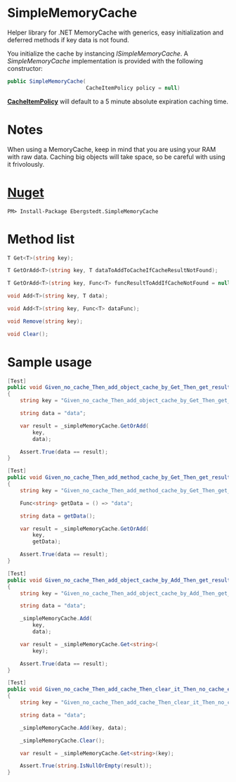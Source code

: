 # SimpleMemoryCache

Helper library for .NET MemoryCache with generics, easy initialization and deferred methods if key data is not found.

You initialize the cache by instancing *ISimpleMemoryCache*. A *SimpleMemoryCache* implementation is provided with the following constructor:

```C#
public SimpleMemoryCache(
						 CacheItemPolicy policy = null)						 					
```

**[CacheItemPolicy](https://msdn.microsoft.com/en-us/library/system.runtime.caching.cacheitempolicy(v=vs.110).aspx)** will default to a 5 minute absolute expiration caching time.

# Notes

When using a MemoryCache, keep in mind that you are using your RAM with raw data. Caching big objects will take space, so be careful with using it frivolously.

# [Nuget](https://www.nuget.org/packages/Ebergstedt.SimpleMemoryCache)

	PM> Install-Package Ebergstedt.SimpleMemoryCache

# Method list

```C#
T Get<T>(string key);

T GetOrAdd<T>(string key, T dataToAddToCacheIfCacheResultNotFound);

T GetOrAdd<T>(string key, Func<T> funcResultToAddIfCacheNotFound = null);

void Add<T>(string key, T data);

void Add<T>(string key, Func<T> dataFunc);

void Remove(string key);

void Clear();
```

# Sample usage
```C#
[Test]
public void Given_no_cache_Then_add_object_cache_by_Get_Then_get_result()
{
	string key = "Given_no_cache_Then_add_object_cache_by_Get_Then_get_result";

	string data = "data";

	var result = _simpleMemoryCache.GetOrAdd(
		key, 
		data);

	Assert.True(data == result);
}

[Test]
public void Given_no_cache_Then_add_method_cache_by_Get_Then_get_result()
{
	string key = "Given_no_cache_Then_add_method_cache_by_Get_Then_get_result";

	Func<string> getData = () => "data";

	string data = getData();

	var result = _simpleMemoryCache.GetOrAdd(
		key, 
		getData);

	Assert.True(data == result);
}

[Test]
public void Given_no_cache_Then_add_object_cache_by_Add_Then_get_result()
{
	string key = "Given_no_cache_Then_add_object_cache_by_Add_Then_get_result";

	string data = "data";

	_simpleMemoryCache.Add(
		key, 
		data);

	var result = _simpleMemoryCache.Get<string>(
		key);

	Assert.True(data == result);
}

[Test]
public void Given_no_cache_Then_add_cache_Then_clear_it_Then_no_cache_exists()
{
	string key = "Given_no_cache_Then_add_cache_Then_clear_it_Then_no_cache_exists";

	string data = "data";

	_simpleMemoryCache.Add(key, data);

	_simpleMemoryCache.Clear();

	var result = _simpleMemoryCache.Get<string>(key);

	Assert.True(string.IsNullOrEmpty(result));
}
```
